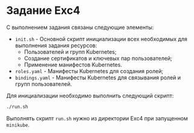 # Задание Exc4

С выполнением задания связаны следующие элементы:

- `init.sh` - Основной скрипт инициализации всех необходимых для выполнения задания ресурсов:
  - Пользователей и групп Kubernetes;
  - Создание сертификатов и ключевых пар пользователей;
  - Применение манифестов Kubernetes.
- `roles.yaml` - Манифесты Kubernetes для создания ролей;
- `bindings.yaml` - Манифесты Kubernetes для связывания ролей и групп пользователей.

Для инициализации необходимо выполнить следующий скрипт:

```sh
./run.sh
```

Выполнять скрипт `run.sh` нужно из директории Exc4 при запущенном `minikube`.
